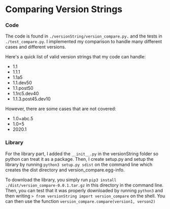 # Comparing Version Strings

### Code
The code is found in `./versionString/version_compare.py.` and the tests in `./test_compare.py`. I implemented my comparison to handle many different cases and different versions. 

Here's a quick list of valid version strings that my code can handle:
* 1.1
* 1.1.1
* 1.1a5
* 1.1.dev50
* 1.1.post50
* 1.1rc5.dev40
* 1.1.3.post45.dev10

However, there are some cases that are not covered: 
* 1.0+abc.5
* 1.0+5
* 2020.1

### Library
For the library part, I added the `__init__.py` in the versionString folder so python can treat it as a package. Then, I create setup.py and setup the library by running `python3 setup.py sdist` on the command line which creates the dist directory and version_compare.egg-info.

To download the library, you simply run `pip3 install ./dist/version_compare-0.0.1.tar.gz` in this directory in the command line. Then, you can test that it was properly downloaded by running `python3` and then writing `> from versionString import version_compare` on the shell. You can then use the function `version_compare.compare(version1, verson2)`